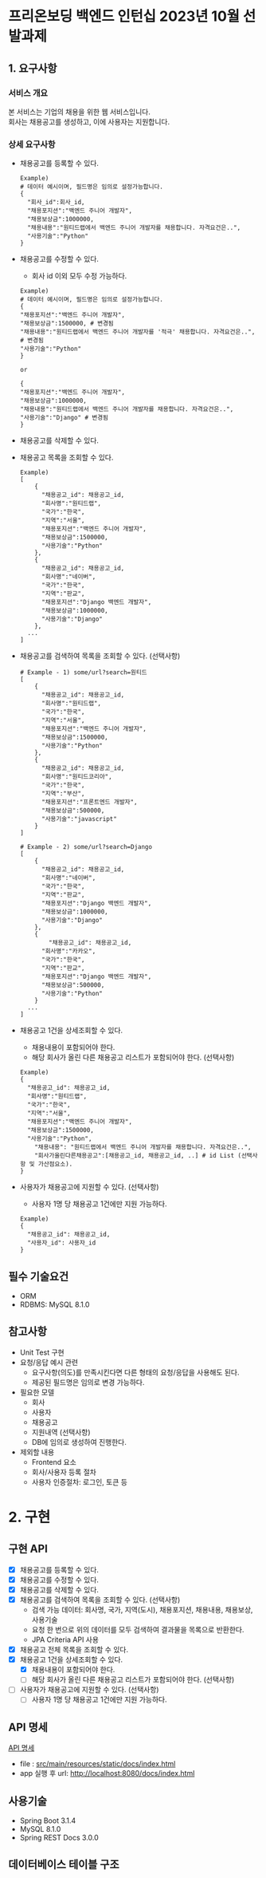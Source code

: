 # 프리온보딩 백엔드 인턴십 2023년 10월 선발과제

## 1. 요구사항

### 서비스 개요
본 서비스는 기업의 채용을 위한 웹 서비스입니다.  
회사는 채용공고를 생성하고, 이에 사용자는 지원합니다.

### 상세 요구사항
- 채용공고를 등록할 수 있다.
    ```
    Example)
    # 데이터 예시이며, 필드명은 임의로 설정가능합니다.
    {
      "회사_id":회사_id,
      "채용포지션":"백엔드 주니어 개발자",
      "채용보상금":1000000,
      "채용내용":"원티드랩에서 백엔드 주니어 개발자를 채용합니다. 자격요건은..",
      "사용기술":"Python"
    }
    ```
  
- 채용공고를 수정할 수 있다.
    - 회사 id 이외 모두 수정 가능하다.
    ``` 
    Example)
    # 데이터 예시이며, 필드명은 임의로 설정가능합니다.
    {
    "채용포지션":"백엔드 주니어 개발자",
    "채용보상금":1500000, # 변경됨
    "채용내용":"원티드랩에서 백엔드 주니어 개발자를 '적극' 채용합니다. 자격요건은..", # 변경됨
    "사용기술":"Python"
    }
    
    or
    
    {
    "채용포지션":"백엔드 주니어 개발자",
    "채용보상금":1000000,
    "채용내용":"원티드랩에서 백엔드 주니어 개발자를 채용합니다. 자격요건은..",
    "사용기술":"Django" # 변경됨
    }
    ```
  
- 채용공고를 삭제할 수 있다.  

- 채용공고 목록을 조회할 수 있다.
    ```
    Example)
    [
        {
          "채용공고_id": 채용공고_id,
          "회사명":"원티드랩",
          "국가":"한국",
          "지역":"서울",
          "채용포지션":"백엔드 주니어 개발자",
          "채용보상금":1500000,
          "사용기술":"Python"
        },
        {
          "채용공고_id": 채용공고_id,
          "회사명":"네이버",
          "국가":"한국",
          "지역":"판교",
          "채용포지션":"Django 백엔드 개발자",
          "채용보상금":1000000,
          "사용기술":"Django"
        },
      ...
    ]
    ```

- 채용공고를 검색하여 목록을 조회할 수 있다. (선택사항)
    ```
    # Example - 1) some/url?search=원티드
    [
        {
          "채용공고_id": 채용공고_id,
          "회사명":"원티드랩",
          "국가":"한국",
          "지역":"서울",
          "채용포지션":"백엔드 주니어 개발자",
          "채용보상금":1500000,
          "사용기술":"Python"
        },
        {
          "채용공고_id": 채용공고_id,
          "회사명":"원티드코리아",
          "국가":"한국",
          "지역":"부산",
          "채용포지션":"프론트엔드 개발자",
          "채용보상금":500000,
          "사용기술":"javascript"
        }
    ]
    
    # Example - 2) some/url?search=Django
    [
        {
          "채용공고_id": 채용공고_id,
          "회사명":"네이버",
          "국가":"한국",
          "지역":"판교",
          "채용포지션":"Django 백엔드 개발자",
          "채용보상금":1000000,
          "사용기술":"Django"
        },
        {
            "채용공고_id": 채용공고_id,
          "회사명":"카카오",
          "국가":"한국",
          "지역":"판교",
          "채용포지션":"Django 백엔드 개발자",
          "채용보상금":500000,
          "사용기술":"Python"
        }
      ...
    ]
    ```

- 채용공고 1건을 상세조회할 수 있다.
    - 채용내용이 포함되어야 한다.
    - 해당 회사가 올린 다른 채용공고 리스트가 포함되어야 한다. (선택사항)
    ```
    Example)
    {
      "채용공고_id": 채용공고_id,
      "회사명":"원티드랩",
      "국가":"한국",
      "지역":"서울",
      "채용포지션":"백엔드 주니어 개발자",
      "채용보상금":1500000,
      "사용기술":"Python",
        "채용내용": "원티드랩에서 백엔드 주니어 개발자를 채용합니다. 자격요건은..",
        "회사가올린다른채용공고":[채용공고_id, 채용공고_id, ..] # id List (선택사항 및 가산점요소).
    }
    ```

- 사용자가 채용공고에 지원할 수 있다. (선택사항)
    - 사용자 1명 당 채용공고 1건에만 지원 가능하다.
    ```
    Example)
    {
      "채용공고_id": 채용공고_id,
      "사용자_id": 사용자_id
    }
    ```

## 필수 기술요건
- ORM
- RDBMS: MySQL 8.1.0

## 참고사항
- Unit Test 구현
- 요청/응답 예시 관련
  - 요구사항(의도)를 만족시킨다면 다른 형태의 요청/응답을 사용해도 된다.
  - 제공된 필드명은 임의로 변경 가능하다.
- 필요한 모델
  - 회사
  - 사용자
  - 채용공고
  - 지원내역 (선택사항)
  - DB에 임의로 생성하여 진행한다.
- 제외할 내용
  - Frontend 요소
  - 회사/사용자 등록 절차
  - 사용자 인증절차: 로그인, 토큰 등

# 2. 구현

## 구현 API
- [x] 채용공고를 등록할 수 있다.
- [x] 채용공고를 수정할 수 있다.
- [x] 채용공고를 삭제할 수 있다.
- [x] 채용공고를 검색하여 목록을 조회할 수 있다. (선택사항)
  - 검색 가능 데이터: 회사명, 국가, 지역(도시), 채용포지션, 채용내용, 채용보상, 사용기술
  - 요청 한 번으로 위의 데이터를 모두 검색하여 결과물을 목록으로 반환한다.
  - JPA Criteria API 사용
- [x] 채용공고 전체 목록을 조회할 수 있다.
- [x] 채용공고 1건을 상세조회할 수 있다.
  - [x] 채용내용이 포함되어야 한다.
  - [ ] 해당 회사가 올린 다른 채용공고 리스트가 포함되어야 한다. (선택사항)
- [ ] 사용자가 채용공고에 지원할 수 있다. (선택사항)
  - [ ] 사용자 1명 당 채용공고 1건에만 지원 가능하다.

## API 명세
<a href="src/main/resources/static/docs/index.html" target="_blank">API 명세</a>
- file : [src/main/resources/static/docs/index.html](src/main/resources/static/docs/index.html)
- app 실행 후 url: [http://localhost:8080/docs/index.html](http://localhost:8080/docs/index.html)

## 사용기술
- Spring Boot 3.1.4
- MySQL 8.1.0
- Spring REST Docs 3.0.0

## 데이터베이스 테이블 구조
